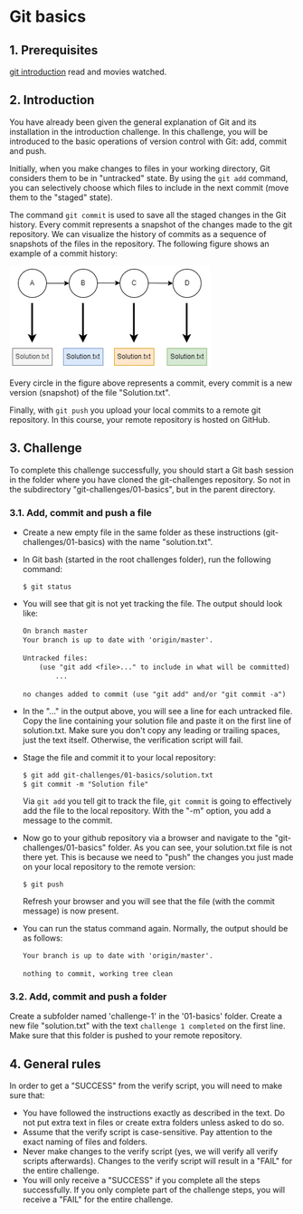 # Git basics

## 1. Prerequisites

[git introduction](./../00-introduction/00-introduction.md) read and movies watched.

## 2. Introduction

You have already been given the general explanation of Git and its installation in the introduction challenge. In this challenge, you will be introduced to the basic operations of version control with Git: add, commit and push.

Initially, when you make changes to files in your working directory, Git considers them to be in "untracked" state. By using the `git add` command, you can selectively choose which files to include in the next commit (move them to the "staged" state).

The command `git commit` is used to save all the staged changes in the Git history. Every commit represents a snapshot of the changes made to the git repository. We can visualize the history of commits as a sequence of snapshots of the files in the repository. The following figure shows an example of a commit history:

<a href="./commit-history.png" target="_blank">
    <img src="./commit-history.png">
</a>

Every circle in the figure above represents a commit, every commit is a new version (snapshot) of the file "Solution.txt".

Finally, with `git push` you upload your local commits to a remote git repository. In this course, your remote repository is hosted on GitHub.

## 3. Challenge

To complete this challenge successfully, you should start a Git bash session in the folder where you have cloned the git-challenges repository. So not in the subdirectory "git-challenges/01-basics", but in the parent directory.

### 3.1. Add, commit and push a file

-   Create a new empty file in the same folder as these instructions (git-challenges/01-basics) with the name "solution.txt".
-   In Git bash (started in the root challenges folder), run the following command:

    ```console
    $ git status
    ```

-   You will see that git is not yet tracking the file. The output should look like:

    ```text
    On branch master
    Your branch is up to date with 'origin/master'.

    Untracked files:
        (use "git add <file>..." to include in what will be committed)
            ...

    no changes added to commit (use "git add" and/or "git commit -a")
    ```

-   In the "..." in the output above, you will see a line for each untracked file. Copy the line containing your solution file and paste it on the first line of solution.txt. Make sure you don't copy any leading or trailing spaces, just the text itself. Otherwise, the verification script will fail.
-   Stage the file and commit it to your local repository:
    ```console
    $ git add git-challenges/01-basics/solution.txt
    $ git commit -m "Solution file"
    ```
    Via `git add` you tell git to track the file, `git commit` is going to effectively add the file to the local repository. With the "-m" option, you add a message to the commit.
-   Now go to your github repository via a browser and navigate to the "git-challenges/01-basics" folder. As you can see, your solution.txt file is not there yet. This is because we need to "push" the changes you just made on your local repository to the remote version:
    ```console
    $ git push
    ```
    Refresh your browser and you will see that the file (with the commit message) is now present.
-   You can run the status command again. Normally, the output should be as follows:

    ```text
    Your branch is up to date with 'origin/master'.

    nothing to commit, working tree clean
    ```

### 3.2. Add, commit and push a folder

Create a subfolder named 'challenge-1' in the '01-basics' folder. Create a new file "solution.txt" with the text `challenge 1 completed` on the first line. Make sure that this folder is pushed to your remote repository.

## 4. General rules

In order to get a "SUCCESS" from the verify script, you will need to make sure that:

-   You have followed the instructions exactly as described in the text. Do not put extra text in files or create extra folders unless asked to do so.
-   Assume that the verify script is case-sensitive. Pay attention to the exact naming of files and folders.
-   Never make changes to the verify script (yes, we will verify all verify scripts afterwards). Changes to the verify script will result in a "FAIL" for the entire challenge.
-   You will only receive a "SUCCESS" if you complete all the steps successfully. If you only complete part of the challenge steps, you will receive a "FAIL" for the entire challenge.
